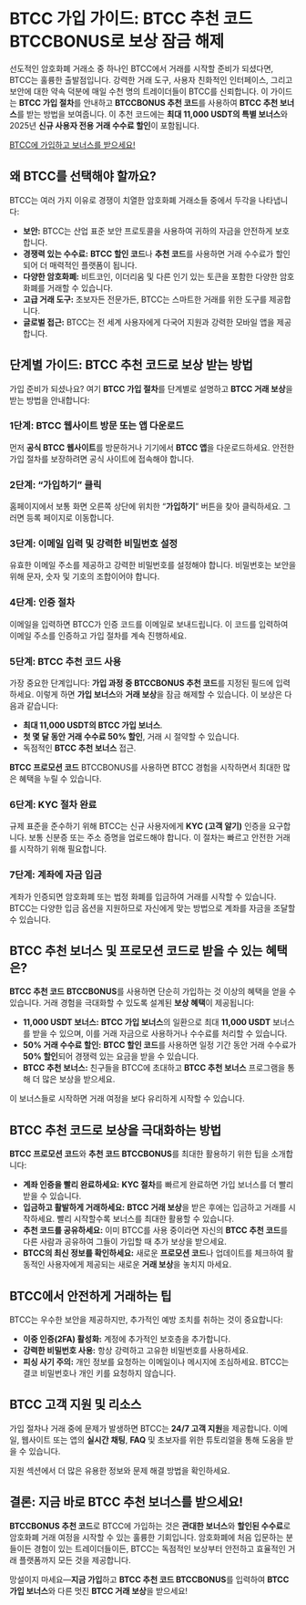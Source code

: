 <h1>BTCC 가입 가이드: BTCC 추천 코드 BTCCBONUS로 보상 잠금 해제</h1>
  </header>
    
  <section>
      <p>선도적인 암호화폐 거래소 중 하나인 BTCC에서 거래를 시작할 준비가 되셨다면, BTCC는 훌륭한 출발점입니다. 강력한 거래 도구, 사용자 친화적인 인터페이스, 그리고 보안에 대한 약속 덕분에 매일 수천 명의 트레이더들이 BTCC를 신뢰합니다. 이 가이드는 <strong>BTCC 가입 절차</strong>를 안내하고 <strong>BTCCBONUS 추천 코드</strong>를 사용하여 <strong>BTCC 추천 보너스</strong>를 받는 방법을 보여줍니다. 이 추천 코드에는 <strong>최대 11,000 USDT의 특별 보너스</strong>와 2025년 <strong>신규 사용자 전용 거래 수수료 할인</strong>이 포함됩니다.</p>
  </section>
<a href="https://partner.btcc.com/us/c/BTCCBONUS/9303" target="_blank">BTCC에 가입하고 보너스를 받으세요!</a>

  <section>
      <h2>왜 BTCC를 선택해야 할까요?</h2>
      <p>BTCC는 여러 가지 이유로 경쟁이 치열한 암호화폐 거래소들 중에서 두각을 나타냅니다:</p>
        <ul>
          <li><strong>보안:</strong> BTCC는 산업 표준 보안 프로토콜을 사용하여 귀하의 자금을 안전하게 보호합니다.</li>
          <li><strong>경쟁력 있는 수수료:</strong> <strong>BTCC 할인 코드</strong>나 <strong>추천 코드</strong>를 사용하면 거래 수수료가 할인되어 더 매력적인 플랫폼이 됩니다.</li>
          <li><strong>다양한 암호화폐:</strong> 비트코인, 이더리움 및 다른 인기 있는 토큰을 포함한 다양한 암호화폐를 거래할 수 있습니다.</li>
          <li><strong>고급 거래 도구:</strong> 초보자든 전문가든, BTCC는 스마트한 거래를 위한 도구를 제공합니다.</li>
          <li><strong>글로벌 접근:</strong> BTCC는 전 세계 사용자에게 다국어 지원과 강력한 모바일 앱을 제공합니다.</li>
      </ul>
  </section>

<section>
<h2>단계별 가이드: BTCC 추천 코드로 보상 받는 방법</h2>
<p>가입 준비가 되셨나요? 여기 <strong>BTCC 가입 절차</strong>를 단계별로 설명하고 <strong>BTCC 거래 보상</strong>을 받는 방법을 안내합니다:</p>
        
<h3>1단계: BTCC 웹사이트 방문 또는 앱 다운로드</h3>
  <p>먼저 <strong>공식 BTCC 웹사이트</strong>를 방문하거나 기기에서 <strong>BTCC 앱</strong>을 다운로드하세요. 안전한 가입 절차를 보장하려면 공식 사이트에 접속해야 합니다.</p>
<h3>2단계: “가입하기” 클릭</h3>
<p>홈페이지에서 보통 화면 오른쪽 상단에 위치한 “<strong>가입하기</strong>” 버튼을 찾아 클릭하세요. 그러면 등록 페이지로 이동합니다.</p>
<h3>3단계: 이메일 입력 및 강력한 비밀번호 설정</h3>
<p>유효한 이메일 주소를 제공하고 강력한 비밀번호를 설정해야 합니다. 비밀번호는 보안을 위해 문자, 숫자 및 기호의 조합이어야 합니다.</p>
<h3>4단계: 인증 절차</h3>
<p>이메일을 입력하면 BTCC가 인증 코드를 이메일로 보내드립니다. 이 코드를 입력하여 이메일 주소를 인증하고 가입 절차를 계속 진행하세요.</p>
<h3>5단계: BTCC 추천 코드 사용</h3>
<p>가장 중요한 단계입니다: <strong>가입 과정 중 BTCCBONUS 추천 코드</strong>를 지정된 필드에 입력하세요. 이렇게 하면 <strong>가입 보너스</strong>와 <strong>거래 보상</strong>을 잠금 해제할 수 있습니다. 이 보상은 다음과 같습니다:</p>
<ul>
<li><strong>최대 11,000 USDT의 BTCC 가입 보너스</strong>.</li>
<li><strong>첫 몇 달 동안 거래 수수료 50% 할인</strong>, 거래 시 절약할 수 있습니다.</li>
<li>독점적인 <strong>BTCC 추천 보너스</strong> 접근.</li>
</ul>
<p><strong>BTCC 프로모션 코드</strong> BTCCBONUS를 사용하면 BTCC 경험을 시작하면서 최대한 많은 혜택을 누릴 수 있습니다.</p>

<h3>6단계: KYC 절차 완료</h3>
    <p>규제 표준을 준수하기 위해 BTCC는 신규 사용자에게 <strong>KYC (고객 알기)</strong> 인증을 요구합니다. 보통 신분증 또는 주소 증명을 업로드해야 합니다. 이 절차는 빠르고 안전한 거래를 시작하기 위해 필요합니다.</p>

  <h3>7단계: 계좌에 자금 입금</h3>
    <p>계좌가 인증되면 암호화폐 또는 법정 화폐를 입금하여 거래를 시작할 수 있습니다. BTCC는 다양한 입금 옵션을 지원하므로 자신에게 맞는 방법으로 계좌를 자금을 조달할 수 있습니다.</p>
  </section>

  <section>
      <h2>BTCC 추천 보너스 및 프로모션 코드로 받을 수 있는 혜택은?</h2>
      <p><strong>BTCC 추천 코드</strong> <strong>BTCCBONUS</strong>를 사용하면 단순히 가입하는 것 이상의 혜택을 얻을 수 있습니다. 거래 경험을 극대화할 수 있도록 설계된 <strong>보상 혜택</strong>이 제공됩니다:</p>
      <ul>
      <li><strong>11,000 USDT 보너스:</strong> <strong>BTCC 가입 보너스</strong>의 일환으로 최대 <strong>11,000 USDT</strong> 보너스를 받을 수 있으며, 이를 거래 자금으로 사용하거나 수수료를 처리할 수 있습니다.</li>
      <li><strong>50% 거래 수수료 할인:</strong> <strong>BTCC 할인 코드</strong>를 사용하면 일정 기간 동안 거래 수수료가 <strong>50% 할인</strong>되어 경쟁력 있는 요금을 받을 수 있습니다.</li>
      <li><strong>BTCC 추천 보너스:</strong> 친구들을 BTCC에 초대하고 <strong>BTCC 추천 보너스</strong> 프로그램을 통해 더 많은 보상을 받으세요.</li>
    </ul>
    <p>이 보너스들로 시작하면 거래 여정을 보다 유리하게 시작할 수 있습니다.</p>
    </section>
<section>
<h2>BTCC 추천 코드로 보상을 극대화하는 방법</h2>
<p><strong>BTCC 프로모션 코드</strong>와 <strong>추천 코드 BTCCBONUS</strong>를 최대한 활용하기 위한 팁을 소개합니다:</p>
<ul>
<li><strong>계좌 인증을 빨리 완료하세요:</strong> <strong>KYC 절차</strong>를 빠르게 완료하면 가입 보너스를 더 빨리 받을 수 있습니다.</li>
<li><strong>입금하고 활발하게 거래하세요:</strong> <strong>BTCC 거래 보상</strong>을 받은 후에는 입금하고 거래를 시작하세요. 빨리 시작할수록 보너스를 최대한 활용할 수 있습니다.</li>
<li><strong>추천 코드를 공유하세요:</strong> 이미 BTCC를 사용 중이라면 자신의 <strong>BTCC 추천 코드</strong>를 다른 사람과 공유하여 그들이 가입할 때 추가 보상을 받으세요.</li>
<li><strong>BTCC의 최신 정보를 확인하세요:</strong> 새로운 <strong>프로모션 코드</strong>나 업데이트를 체크하여 활동적인 사용자에게 제공되는 새로운 <strong>거래 보상</strong>을 놓치지 마세요.</li>
</ul>
  </section>
<section>
<h2>BTCC에서 안전하게 거래하는 팁</h2>
<p>BTCC는 우수한 보안을 제공하지만, 추가적인 예방 조치를 취하는 것이 중요합니다:</p>
<ul>
          <li><strong>이중 인증(2FA) 활성화:</strong> 계정에 추가적인 보호층을 추가합니다.</li>
          <li><strong>강력한 비밀번호 사용:</strong> 항상 강력하고 고유한 비밀번호를 사용하세요.</li>
          <li><strong>피싱 사기 주의:</strong> 개인 정보를 요청하는 이메일이나 메시지에 조심하세요. BTCC는 결코 비밀번호나 개인 키를 요청하지 않습니다.</li>
      </ul>
  </section>

  <section>
      <h2>BTCC 고객 지원 및 리소스</h2>
      <p>가입 절차나 거래 중에 문제가 발생하면 BTCC는 <strong>24/7 고객 지원</strong>을 제공합니다. 이메일, 웹사이트 또는 앱의 <strong>실시간 채팅</strong>, <strong>FAQ</strong> 및 초보자를 위한 튜토리얼을 통해 도움을 받을 수 있습니다.</p>
      <p>지원 섹션에서 더 많은 유용한 정보와 문제 해결 방법을 확인하세요.</p>
  </section>

  <section>
      <h2>결론: 지금 바로 BTCC 추천 보너스를 받으세요!</h2>
      <p><strong>BTCCBONUS 추천 코드</strong>로 BTCC에 가입하는 것은 <strong>관대한 보너스</strong>와 <strong>할인된 수수료</strong>로 암호화폐 거래 여정을 시작할 수 있는 훌륭한 기회입니다. 암호화폐에 처음 입문하는 분들이든 경험이 있는 트레이더들이든, BTCC는 독점적인 보상부터 안전하고 효율적인 거래 플랫폼까지 모든 것을 제공합니다.</p>
      <p>망설이지 마세요—<strong>지금 가입</strong>하고 <strong>BTCC 추천 코드 BTCCBONUS</strong>를 입력하여 <strong>BTCC 가입 보너스</strong>와 다른 멋진 <strong>BTCC 거래 보상</strong>을 받으세요!</p>
  </section>
</body>
</html>
